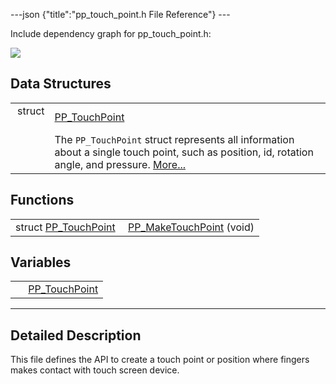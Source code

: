 ---json {"title":"pp\_touch\_point.h File Reference"} ---

Include dependency graph for pp\_touch\_point.h:

![](/docs/native-client/pepper_stable/c/pp__touch__point_8h__incl.png)

Data Structures
---------------

<table><tbody><tr class="odd"><td style="text-align: right;">struct  </td><td><a href="/docs/native-client/pepper_stable/c/struct_p_p___touch_point/" class="el">PP_TouchPoint</a></td></tr><tr class="even"><td style="text-align: right;"> </td><td>The <code>PP_TouchPoint</code> struct represents all information about a single touch point, such as position, id, rotation angle, and pressure. <a href="/docs/native-client/pepper_stable/c/struct_p_p___touch_point#details">More...</a><br />
</td></tr></tbody></table>

Functions
---------

<table><tbody><tr class="odd"><td style="text-align: right;">struct <a href="/docs/native-client/pepper_stable/c/struct_p_p___touch_point/" class="el">PP_TouchPoint</a> </td><td><a href="/docs/native-client/pepper_stable/c/group___functions#gae7f6d41cbb173c12f474242c2a3bf5e7" class="el">PP_MakeTouchPoint</a> (void)</td></tr></tbody></table>

Variables
---------

<table><tbody><tr class="odd"><td style="text-align: right;"> </td><td><a href="/docs/native-client/pepper_stable/c/group___structs#gafa28da9c7da0da3d7c5cdd57b4485436" class="el">PP_TouchPoint</a></td></tr></tbody></table>

------------------------------------------------------------------------

<span id="details" class="anchor" style="margin: 0;"></span>

Detailed Description
--------------------

This file defines the API to create a touch point or position where fingers makes contact with touch screen device.
